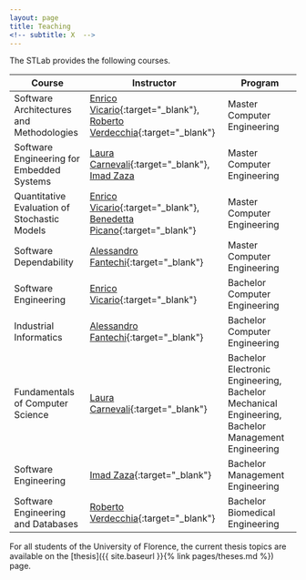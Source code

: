 ```yaml
---
layout: page
title: Teaching
<!-- subtitle: X  -->
---
```


The STLab provides the following courses.

|Course | Instructor | Program |
| --- | --- | --- |
| Software Architectures and Methodologies | [Enrico Vicario](https://stlab.dinfo.unifi.it/vicario/){:target="_blank"}, [Roberto Verdecchia](https://robertoverdecchia.github.io//){:target="_blank"} | Master Computer Engineering |
| Software Engineering for Embedded Systems | [Laura Carnevali](https://stlab.dinfo.unifi.it/carnevali/){:target="_blank"}, [Imad Zaza](https://www.linkedin.com/in/imad-zaza-521b8a33/?originalSubdomain=it) | Master Computer Engineering |
| Quantitative Evaluation of Stochastic Models | [Enrico Vicario](https://stlab.dinfo.unifi.it/vicario/){:target="_blank"}, [Benedetta Picano](https://stlab.dinfo.unifi.it/picano){:target="_blank"} | Master Computer Engineering |
| Software Dependability | [Alessandro Fantechi](https://stlab.dinfo.unifi.it/fantechi/){:target="_blank"} | Master Computer Engineering |
| Software Engineering | [Enrico Vicario](https://stlab.dinfo.unifi.it/vicario/){:target="_blank"}	| Bachelor Computer Engineering |
| Industrial Informatics | [Alessandro Fantechi](https://stlab.dinfo.unifi.it/fantechi/){:target="_blank"} | Bachelor Computer Engineering |
| Fundamentals of Computer Science | [Laura Carnevali](https://stlab.dinfo.unifi.it/carnevali/){:target="_blank"} | Bachelor Electronic Engineering, Bachelor Mechanical Engineering, Bachelor Management Engineering |
| Software Engineering | [Imad Zaza](https://www.linkedin.com/in/imad-zaza-521b8a33/?originalSubdomain=it){:target="_blank"}	| Bachelor Management Engineering |
| Software Engineering and Databases| [Roberto Verdecchia](https://robertoverdecchia.github.io/){:target="_blank"}	| Bachelor Biomedical Engineering |


For all students of the University of Florence, the current thesis topics are available on the [thesis]({{ site.baseurl }}{% link pages/theses.md %}) page.



